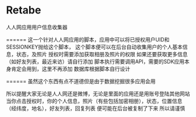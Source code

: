Retabe
======

人人网应用用户信息收集器

======
这一个针对人人网应用的脚本，应用中可以将已授权用户UID和SESSIONKEY抛给这个脚本，
这个脚本便可以在后台自动收集用户的个人基本信息，状态，及照片
授权时需要添加获取相册及照片的权限
如果还要获取更多信息（如好友列表，最近来访）请自行添加
脚本执行需要调用API，需要的SDK应用本身肯定会用到，这里不再添加
数据库根据脚本自行设计

======
虽然这个东西有点不道德但是由于数据挖掘很多应用会用

所以提醒大家无论是人人网还是微博，无论是里面的应用还是用账号登陆其他网站
当你点击授权时，你的个人信息，照片（有些包括加密相册），状态，位置信息（经纬度，地名），好友列表，回复列表
便可能在后台被复制了下来
所以请谨慎